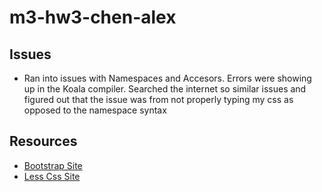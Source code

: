 # m3-hw3-chen-alex
## Issues
* Ran into issues with Namespaces and Accesors. Errors were showing up in the Koala compiler. Searched the internet so similar issues and figured out that the issue was from not properly typing my css as opposed to the namespace syntax
## Resources
* [Bootstrap Site](http://www.getbootstrap.com)
* [Less Css Site](http://lesscss.org/features/)
